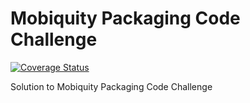 # Mobiquity Packaging Code Challenge

[![Coverage Status](https://coveralls.io/repos/github/smusali/packaging/badge.svg?branch=main)](https://coveralls.io/github/smusali/packaging?branch=main)

Solution to Mobiquity Packaging Code Challenge
